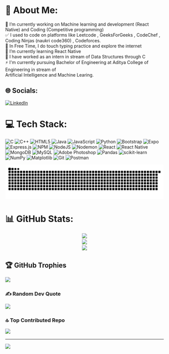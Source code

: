 # 💫 About Me:
🔭 I’m currently working on Machine learning and development (React Native) and Coding (Competitive programming)<br>✅ I used to code on platforms like Leetcode , GeeksForGeeks , CodeChef , Coding Ninjas (naukri code360) , Codeforces.<br>🤝 In Free Time, I do touch typing practice and explore the internet<br>🌱 I’m currently learning React Native<br>💬 I have worked as an intern in stream of Data Structures through C<br>⚡ I'm currently pursuing Bachelor of Engineering at Aditya College of Engineering in stream of<br>Artificial Intelligence and Machine Learing.


## 🌐 Socials:
[![LinkedIn](https://img.shields.io/badge/LinkedIn-%230077B5.svg?logo=linkedin&logoColor=white)](https://linkedin.com/in/athreya-akondi-) 

# 💻 Tech Stack:
![C](https://img.shields.io/badge/c-%2300599C.svg?style=for-the-badge&logo=c&logoColor=white) ![C++](https://img.shields.io/badge/c++-%2300599C.svg?style=for-the-badge&logo=c%2B%2B&logoColor=white) ![HTML5](https://img.shields.io/badge/html5-%23E34F26.svg?style=for-the-badge&logo=html5&logoColor=white) ![Java](https://img.shields.io/badge/java-%23ED8B00.svg?style=for-the-badge&logo=openjdk&logoColor=white) ![JavaScript](https://img.shields.io/badge/javascript-%23323330.svg?style=for-the-badge&logo=javascript&logoColor=%23F7DF1E) ![Python](https://img.shields.io/badge/python-3670A0?style=for-the-badge&logo=python&logoColor=ffdd54) ![Bootstrap](https://img.shields.io/badge/bootstrap-%238511FA.svg?style=for-the-badge&logo=bootstrap&logoColor=white) ![Expo](https://img.shields.io/badge/expo-1C1E24?style=for-the-badge&logo=expo&logoColor=#D04A37) ![Express.js](https://img.shields.io/badge/express.js-%23404d59.svg?style=for-the-badge&logo=express&logoColor=%2361DAFB) ![NPM](https://img.shields.io/badge/NPM-%23CB3837.svg?style=for-the-badge&logo=npm&logoColor=white) ![NodeJS](https://img.shields.io/badge/node.js-6DA55F?style=for-the-badge&logo=node.js&logoColor=white) ![Nodemon](https://img.shields.io/badge/NODEMON-%23323330.svg?style=for-the-badge&logo=nodemon&logoColor=%BBDEAD) ![React](https://img.shields.io/badge/react-%2320232a.svg?style=for-the-badge&logo=react&logoColor=%2361DAFB) ![React Native](https://img.shields.io/badge/react_native-%2320232a.svg?style=for-the-badge&logo=react&logoColor=%2361DAFB) ![MongoDB](https://img.shields.io/badge/MongoDB-%234ea94b.svg?style=for-the-badge&logo=mongodb&logoColor=white) ![MySQL](https://img.shields.io/badge/mysql-4479A1.svg?style=for-the-badge&logo=mysql&logoColor=white) ![Adobe Photoshop](https://img.shields.io/badge/adobe%20photoshop-%2331A8FF.svg?style=for-the-badge&logo=adobe%20photoshop&logoColor=white) ![Pandas](https://img.shields.io/badge/pandas-%23150458.svg?style=for-the-badge&logo=pandas&logoColor=white) ![scikit-learn](https://img.shields.io/badge/scikit--learn-%23F7931E.svg?style=for-the-badge&logo=scikit-learn&logoColor=white) ![NumPy](https://img.shields.io/badge/numpy-%23013243.svg?style=for-the-badge&logo=numpy&logoColor=white) ![Matplotlib](https://img.shields.io/badge/Matplotlib-%23ffffff.svg?style=for-the-badge&logo=Matplotlib&logoColor=black) ![Git](https://img.shields.io/badge/git-%23F05033.svg?style=for-the-badge&logo=git&logoColor=white) ![Postman](https://img.shields.io/badge/Postman-FF6C37?style=for-the-badge&logo=postman&logoColor=white)

![snake gif](https://github.com/akondi-athreya/akondi-athreya/blob/output/github-snake-dark.svg)


# 📊 GitHub Stats:
<div align="center">
  
  ![](https://github-readme-stats.vercel.app/api?username=akondi-athreya&theme=merko&hide_border=true&include_all_commits=false&count_private=true)<br/>
![](https://github-readme-streak-stats.herokuapp.com/?user=akondi-athreya&theme=merko&hide_border=true)<br/>
![](https://github-readme-stats.vercel.app/api/top-langs/?username=akondi-athreya&theme=merko&hide_border=true&include_all_commits=false&count_private=true&layout=compact)
</div>

## 🏆 GitHub Trophies

![](https://github-profile-trophy.vercel.app/?username=akondi-athreya&theme=radical&no-frame=false&no-bg=true&margin-w=4)

### ✍️ Random Dev Quote

![](https://quotes-github-readme.vercel.app/api?type=horizontal&theme=tokyonight)

### 🔝 Top Contributed Repo

![](https://github-contributor-stats.vercel.app/api?username=akondi-athreya&limit=5&theme=radical&combine_all_yearly_contributions=true)

---
[![](https://visitcount.itsvg.in/api?id=akondi-athreya&icon=2&color=0)](https://visitcount.itsvg.in)

<!-- Proudly created with GPRM ( https://gprm.itsvg.in ) -->
